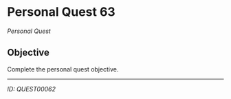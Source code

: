 # Personal Quest 63

*Personal Quest*

## Objective
Complete the personal quest objective.

---
*ID: QUEST00062*